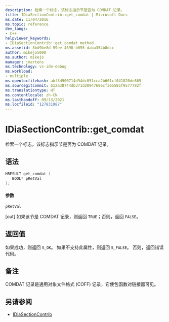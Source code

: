 ```yaml
---
description: 检索一个标志，该标志指示节是否为 COMDAT 记录。
title: IDiaSectionContrib::get_comdat | Microsoft Docs
ms.date: 11/04/2016
ms.topic: reference
dev_langs:
- C++
helpviewer_keywords:
- IDiaSectionContrib::get_comdat method
ms.assetid: 8bd9be8d-59ee-4698-b055-daba354b8dcc
author: mikejo5000
ms.author: mikejo
manager: jmartens
ms.technology: vs-ide-debug
ms.workload:
- multiple
ms.openlocfilehash: abf3d900714d94dc051cca2b601cf041820de865
ms.sourcegitcommit: b12a38744db371d2894769ecf305585f9577792f
ms.translationtype: HT
ms.contentlocale: zh-CN
ms.lasthandoff: 09/13/2021
ms.locfileid: "127831987"
---
```

# <a name="idiasectioncontribget_comdat"></a>IDiaSectionContrib::get_comdat
检索一个标志，该标志指示节是否为 COMDAT 记录。

## <a name="syntax"></a>语法

```C++
HRESULT get_comdat ( 
   BOOL* pRetVal
);
```

#### <a name="parameters"></a>参数
 `pRetVal`

[out] 如果该节是 COMDAT 记录，则返回 `TRUE`；否则，返回 `FALSE`。

## <a name="return-value"></a>返回值
 如果成功，则返回 `S_OK`。 如果不支持此属性，则返回 `S_FALSE`。 否则，返回错误代码。

## <a name="remarks"></a>备注
 COMDAT 记录是通用对象文件格式 (COFF) 记录，它使包函数对链接器可见。

## <a name="see-also"></a>另请参阅
- [IDiaSectionContrib](../../debugger/debug-interface-access/idiasectioncontrib.md)

